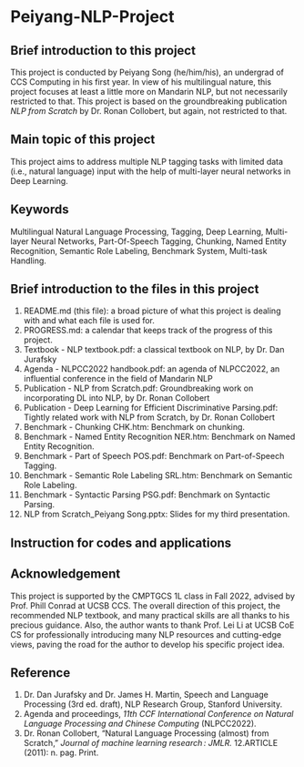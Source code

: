 # Peiyang-NLP-Project
## Brief introduction to this project

This project is conducted by Peiyang Song (he/him/his), an undergrad of CCS Computing in his first year. In view of his multilingual nature, this project focuses at least a little more on Mandarin NLP, but not necessarily restricted to that. This project is based on the groundbreaking publication *NLP from Scratch* by Dr. Ronan Collobert, but again, not restricted to that.

## Main topic of this project

This project aims to address multiple NLP tagging tasks with limited data (i.e., natural language) input with the help of multi-layer neural networks in Deep Learning.

## Keywords

Multilingual Natural Language Processing, Tagging, Deep Learning, Multi-layer Neural Networks, Part-Of-Speech Tagging, Chunking, Named Entity Recognition, Semantic Role Labeling, Benchmark System, Multi-task Handling.

## Brief introduction to the files in this project

1. README.md (this file): a broad picture of what this project is dealing with and what each file is used for.
2. PROGRESS.md: a calendar that keeps track of the progress of this project.
3. Textbook - NLP textbook.pdf: a classical textbook on NLP, by Dr. Dan Jurafsky
4. Agenda - NLPCC2022 handbook.pdf: an agenda of NLPCC2022, an influential conference in the field of Mandarin NLP
5. Publication - NLP from Scratch.pdf: Groundbreaking work on incorporating DL into NLP, by Dr. Ronan Collobert
6. Publication - Deep Learning for Efficient Discriminative Parsing.pdf: Tightly related work with NLP from Scratch, by Dr. Ronan Collobert
7. Benchmark - Chunking CHK.htm: Benchmark on chunking.
8. Benchmark - Named Entity Recognition NER.htm: Benchmark on Named Entity Recognition.
9. Benchmark - Part of Speech POS.pdf: Benchmark on Part-of-Speech Tagging.
10. Benchmark - Semantic Role Labeling SRL.htm: Benchmark on Semantic Role Labeling.
11. Benchmark - Syntactic Parsing PSG.pdf: Benchmark on Syntactic Parsing.
12. NLP from Scratch_Peiyang Song.pptx: Slides for my third presentation.

## Instruction for codes and applications

## Acknowledgement

This project is supported by the CMPTGCS 1L class in Fall 2022, advised by Prof. Phill Conrad at UCSB CCS. The overall direction of this project, the recommended NLP textbook, and many practical skills are all thanks to his precious guidance. Also, the author wants to thank Prof. Lei Li at UCSB CoE CS for professionally introducing many NLP resources and cutting-edge views, paving the road for the author to develop his specific project idea.

## Reference

1. Dr. Dan Jurafsky and Dr. James H. Martin, Speech and Language Processing (3rd ed. draft), NLP Research Group, Stanford University.
2. Agenda and proceedings, *11th CCF International Conference on Natural Language Processing and Chinese Computing* (NLPCC2022).
3. Dr. Ronan Collobert, “Natural Language Processing (almost) from Scratch,” *Journal of machine learning research : JMLR.* 12.ARTICLE (2011): n. pag. Print.
